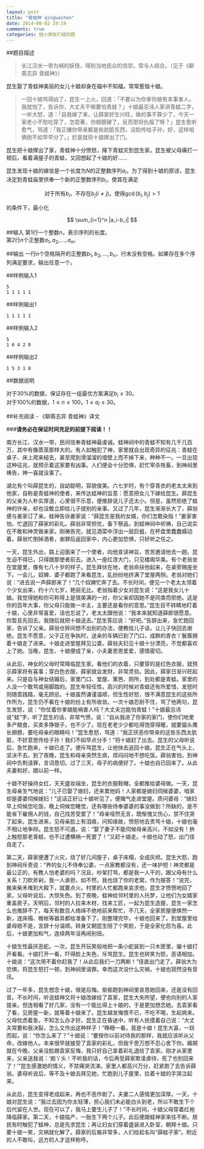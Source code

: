```yaml
---
layout: post
title: "青蛙神 qingwashen"
date: 2014-08-02 19:19
comments: true
categories: 给小朋友们组的题
---
```


##题目描述

> 长江汉水一带为祸的妖怪，得到当地民众的信崇，常与人结合。（见于《聊斋志异 青蛙神》）

昆生娶了青蛙神美丽的女儿十娘却身在福中不知福，常常惹恼十娘。

> 一回十娘骂得凶了，昆生一上火，回道：「不要以为你爹你娘有本事害人，我就怕了，告诉你，大丈夫干嘛要怕青蛙？」十娘最忌讳人家讲青蛙二字，一听大怒，道：「自我嫁了来，让薛家好生兴旺，做的事不算少了，今天一家老小不愁吃穿了，怎麼著，你翅膀硬了，反而恩将仇报了呀？」昆生愈听愈气，骂道：「我正嫌你带来都是些肮脏东西，没脸传给子孙，好，这样咱俩倒不如早早分了。」於是就将十娘撵出了门。

昆生把十娘撵出了家，青蛙神十分愤怒，降下青蛙灾到昆生家。昆生被父母痛打一顿后，看着满屋子的青蛙，又回想起了十娘的好……

昆生发现十娘的嫁妆是一个长度为$N$的正整数序列$a_i$，为了得到十娘的原谅，昆生决定到青蛙庙里供奉一个新的正整数序列$b_i$，使其在满足

$$
\mbox{对于所有}b_i，\mbox{不存在}b_j(i\neq j)，\mbox{使得}\gcd(b_i,b_j)>1
$$

的条件下，最小化

$$
\sum_{i=1}^n |a_i-b_i|
$$

##输入
第$1$行一个整数$n$，表示序列的长度。<br />
第$2$行$n$个正整数$a_1,a_2,...,a_n$。<br />

##输出
一行$n$个空格隔开的正整数$b_1,b_2,...,b_n$，行末没有空格。如果存在多个序列满足要求，输出任意一个。

##样例输入1

    5
    1 1 1 1 1
    
##样例输出1
    
    1 1 1 1 1
    
##样例输入2

    5
    1 6 4 2 8

##样例输出2
    
    1 5 3 1 8 
    
##数据说明

对于$30\%$的数据，保证存在一组最优方案满足$b_i\leq 30。$<br />
对于$100\%$的数据，$1\leq n\leq 100，1\leq a_i\leq 30。$

##补充阅读 - 《聊斋志异 青蛙神》译文

###**请务必在保证时间充足的前提下阅读！！**

南方长江、汉水一带，民间信奉青蛙神最虔诚。蛙神祠中的青蛙不知有几千几百万，其中有像蒸笼那样大的。有人如触犯了神，家里就会出现奇异的征兆：青蛙在桌子、床上爬来槌去，甚至爬到滑溜溜的墙壁上而不掉下来，种种不一。一旦出现这种征兆，就预示着这家要有凶事。人们便会十分恐惧，赶忙宰杀牲畜，到神祠里祷告，神一喜就没事了。

湖北有个叫薛昆生的，自幼聪明，容貌俊美。六七岁时，有个穿青衣的老太太来到他家，自称是青蛙神的使者，来传达蛙神的旨意：愿意把女儿下嫁给昆生。薛昆生的父亲为人朴实厚道，心里很不乐意，便推辞说儿子还太小。但是，虽然拒绝了蛙神的许亲，却也没敢立即给儿子提别的亲事。又过了几年，昆生渐渐长大了，薛翁便与姜家订了亲。蛙神告诉姜家说：“薛昆生是我的女婿，你们怎敢染指！”姜家害怕，忙退回了薛家的彩礼。薛翁非常担忧，备下祭品，到蛙神祠中祈祷，自己说实在不敢和神灵做亲家。刚祷告完，就见酒菜中浮出一层巨蛆，在杯盘里蠢蠢蠕动着。薛翁忙倒掉酒肴，谢罪后返回家中，内心更加恐惧，只好听之任之。

一天，昆生外出，路上迎面来了一个使者，向他宣读神旨，苦苦邀请他去一趟。昆生迫不得已，只得跟那使者前去。进入一座红漆大门，只见楼阁华美。有个老翁坐在堂屋里，像有七八十岁的样子。昆生拜伏在地，老翁命扶他起来，在桌旁赐座坐下。一会儿，奴婢、婆子都跑了来看昆生，乱纷纷地挤满了堂屋两侧。老翁对她们说：“进去说一声薛郎来了！”几个奴婢忙奔了去。不长时间，便见一个老太太领着个少女出来，约十六七岁，艳丽无比。老翁指着少女对昆生说：“这是我女儿十娘。我觉得她和你可称得上是很美满的一对，你父亲却因她不是同类而拒绝。这是你的百年大事，你父母只能做一半主，主要还是看你的意思。”昆生目不转睛地盯着十娘，心里非常喜爱，话也忘说了。老太太跟他说：“我本来就知道薛郎很愿意。你暂且先回去，我随后就把十娘送去。”昆生答应说：“好吧。”告辞出来，急忙跑回家，告诉了父亲。薛翁仓猝间想不出别的办法，便教给儿子话，让儿子快回去谢绝。昆生不愿意，父子正在争执时，送亲的车辆已到了门口，成群的青衣丫鬟簇拥着十娘走了进来。十娘走进堂屋拜见公婆。薛翁夫妇见十娘十分漂亮，不觉都喜欢上了她。当晚，昆生、十娘便成了亲，小夫妻恩恩爱爱，感情密切。

从此后，神女的父母时常降临昆生家。看他们的衣着，只要穿的是红色衣服，就预示薛家将有喜事；穿白色衣服，薛家就会发财，非常灵验。因此，薛家日渐兴旺起来。只是自与神女结婚后，家里门口、堂屋、篱笆、厕所，到处都是青蛙。家里的人没一个敢骂或用脚踏的。昆生年轻任性，高兴的时候对青蛙还有所爱惜，发怒时则随意践踏，毫无顾忌。十娘虽然谦谨温顺，但生性好怒，很不满意昆生的这些所作所为，昆生仍不看在十娘的份上有所收敛。一次十娘忍耐不住，骂了他两句，昆生发怒，说：“你仗着你爹娘能祸害人吗？大丈夫岂能怕青蛙！”十娘最忌讳说“蛙”字，听了昆生的话，非常气愤，说：“自从我进了你家的家门，使你们地里多产粮食，买卖多挣银子，也不少了。现在老老少少都吃得饱穿得暖，就要猫头鹰长翅膀，要吃母亲的眼睛吗！”昆生愈怒，骂道：“我正厌恶你带来的这些东西太肮脏，不好意思传给子孙！我们不如早点分手！”将十娘赶了出去。昆生的父母听说后，急忙跑来，十娘已走了。便斥骂昆生，让他快去追回十娘。昆生正在气头上，坚决不去。到了夜晚，昆生和母亲突然生病，烦闷闷地不想吃饭。薛翁害怕，到神祠中负荆请罪，言词恳切。过了三天，母子的病便好了。十娘也自已回来了。从此夫妻和好，跟以前一样。

十娘不好操持女红，天天盛妆端坐，昆生的衣服鞋帽，全都推给婆母做。一天，昆生母亲生气地说：“儿子已娶了媳妇，还来累他妈！人家都是媳妇伺候婆婆，咱家却是婆婆伺候媳妇！”这话正好让十娘听见了，便赌气走进堂屋。质问婆母：“媳妇早上伺候您吃饭，晚上伺候您睡觉，还有哪些侍奉婆婆的事没做到？所缺的，是不能省下雇佣人的钱，自己找苦受罢了！”母亲哑然无言，既惭愧又伤心，禁不住哭了起来。昆生进来，见母亲脸上有泪痕，问知缘故，愤怒地去责骂十娘，十娘也毫不相让地争辩。昆生怒不可遏，说：“娶了妻子不能伺候母亲高兴，不如没有！拚上触怒那老青蛙，也不过遭横祸一死罢了！”又赶十娘走。十娘也动了怒，出门径自走了。

第二天，薛家便遭了火灾，烧了好几间屋子，桌子床榻，全成灰烬。昆生大怒，跑到神祠斥责说：“养的女儿不侍奉公婆，一点家教都没有，还一味护短！神灵都是最公正的，有教人怕老婆的吗？况且，吵架打骂，都是我一人干的，跟父母有什么关系！刀砍斧剁，我一人承担，如不然，我也烧了你的老窝，作为报答！”说完，搬来柴禾堆到大殿下，就要点火。村里的人忙都跑来哀求他，昆生才愤愤地回了家。父母听说后，大惊失色。到了夜晚，蛙神给邻村里的人托梦，让他们为女婿家重盖房子。天明后，邻村的人拉来木材，找来工匠，一起为昆生造屋，昆生一家怎么也推辞不了。每天有数百人络绎不绝地前来帮忙，不几天，全家房屋便焕然一新，连床榻、帷帐等器具都给准备下了。刚整理完毕，十娘也回来了。到堂屋里给婆母赔不是，言辞十分温顺。转身又朝昆生陪了个笑脸，于是全家化怨为喜。此后，十娘更加和气，连续两年没再闹别扭。

十娘生性最厌恶蛇。一次，昆生开玩笑般地把一条小蛇装到一只木匣里，骗十娘打开看看。十娘打开一看，吓得脸上失色，斥骂昆生。昆生也转笑为怒，恶语相加。十娘说：“这次用不着你赶我了！从此后我们一刀两断！”径直出门走了。薛翁大为恐惧，将昆生怒打一顿，到神祠里请罪。幸而这次没什么灾祸，十娘也寂然没有音讯。

过了一年多，昆生想念十娘，很是后悔。偷偷跑到神祠里哀恳她回来，还是没有回音。不长时间，听说蛙神又将十娘改嫁给了袁家，昆生大失所望，便也向别的人家提亲。但连相看了好几家，没有一个能比得上十娘的，于是更加想念她。去袁家看了看，见房屋一新，就等着十娘来了。昆生越发悔恨不已，不吃不喝，生起病来。父母忧虑着急，不知怎么办才好。昆生正在昏迷中，听有人抚摸着自己说：“大丈夫常要和我决裂，怎么又作出这种样子！”睁眼一看，竟是十娘！昆生大喜，一跃而起，说：“你怎么来了？”十娘说：“要按你以前对待我的那样，我就应该听从父命，改嫁他人。本来很早就接受了袁家的彩礼，但我千思万想不忍心舍下你。婚期就在今晚，父亲没脸跟袁家反悔，我只好自己拿着彩礼退给了袁家。刚才从家里来，父亲送我说：‘痴丫头！不听我的话，今后再受薛家欺凌虐待，死了也别回来了！’”昆生感激她的情义，不禁痛哭流涕。家里人都高兴万分，赶紧跑了去告诉薛翁。婆母听说后，等不及十娘去拜见她，忙跑到儿子屋里，拉着十娘的手哭泣起来。

从此后，昆生变得老成起来，再也不恶作剧了。夫妻二人感情更加深厚。一天，十娘对昆生说：“我过去因为你太轻薄，担心我们未必能白头到老，所以不敢生下个后代留在人世。现在可以了，我马上要生儿子了！”不长时间，十娘父母穿着红袍降临薛家。第二天，十娘临产，一胎生下两个儿子。此后便跟蛙神家来往不断。居民有时触犯了蛙神，总是先求昆生；再让妇女们穿着盛装进入卧室，朝拜十娘。只要十娘一笑，灾祸就化解了。薛家的后裔非常多，人们给起名叫“薛蛙子家”。附近的人不敢叫，远方的人才这样称呼。

